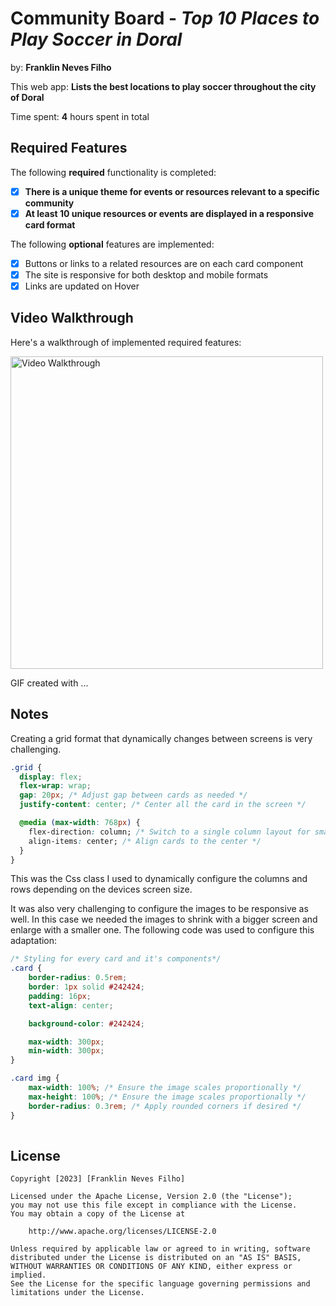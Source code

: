 # Community Board - *Top 10 Places to Play Soccer in Doral*

by: **Franklin Neves Filho**

This web app: **Lists the best locations to play soccer throughout the city of Doral**

Time spent: **4** hours spent in total

## Required Features

The following **required** functionality is completed:

- [X] **There is a unique theme for events or resources relevant to a specific community**
- [X] **At least 10 unique resources or events are displayed in a responsive card format**

The following **optional** features are implemented:

- [X] Buttons or links to a related resources are on each card component
- [X] The site is responsive for both desktop and mobile formats
- [X] Links are updated on Hover

## Video Walkthrough

Here's a walkthrough of implemented required features:

<img src='src/assets/communityBoard.gif' title='Video Walkthrough' width='500px' alt='Video Walkthrough' />

<!-- Replace this with whatever GIF tool you used! -->
GIF created with ...
<!-- Recommended tools:
[Kap](https://getkap.co/) for macOS
[ScreenToGif](https://www.screentogif.com/) for Windows
[peek](https://github.com/phw/peek) for Linux. -->

## Notes

Creating a grid format that dynamically changes between screens is very challenging.
```css
.grid {
  display: flex;
  flex-wrap: wrap;
  gap: 20px; /* Adjust gap between cards as needed */
  justify-content: center; /* Center all the card in the screen */

  @media (max-width: 768px) {
    flex-direction: column; /* Switch to a single column layout for smaller screens */
    align-items: center; /* Align cards to the center */
  }
}
```
This was the Css class I used to dynamically configure the columns and rows depending on the devices screen size.

It was also very challenging to configure the images to be responsive as well. In this case we needed the images to shrink with a bigger screen and enlarge with a smaller one.
The following code was used to configure this adaptation:
```css
/* Styling for every card and it's components*/
.card {
    border-radius: 0.5rem;
    border: 1px solid #242424;
    padding: 16px;
    text-align: center;

    background-color: #242424;

    max-width: 300px;
    min-width: 300px;
}

.card img {
    max-width: 100%; /* Ensure the image scales proportionally */
    max-height: 100%; /* Ensure the image scales proportionally */
    border-radius: 0.3rem; /* Apply rounded corners if desired */
}
    
```

## License

    Copyright [2023] [Franklin Neves Filho]

    Licensed under the Apache License, Version 2.0 (the "License");
    you may not use this file except in compliance with the License.
    You may obtain a copy of the License at

        http://www.apache.org/licenses/LICENSE-2.0

    Unless required by applicable law or agreed to in writing, software
    distributed under the License is distributed on an "AS IS" BASIS,
    WITHOUT WARRANTIES OR CONDITIONS OF ANY KIND, either express or implied.
    See the License for the specific language governing permissions and
    limitations under the License.
